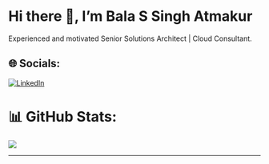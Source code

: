 # Hi there 👋, I’m Bala S Singh Atmakur
Experienced and motivated Senior Solutions Architect | Cloud Consultant.

## 🌐 Socials:
[![LinkedIn](https://img.shields.io/badge/LinkedIn-%230077B5.svg?logo=linkedin&logoColor=white)](https://www.linkedin.com/in/bala-singh-atmakur/) 

# 📊 GitHub Stats:

![](https://github-readme-stats.vercel.app/api/top-langs/?username=bala-auvaria&theme=tokyonight&hide_border=true&include_all_commits=true&count_private=true&layout=compact)


---

<!-- Proudly created with GPRM ( https://gprm.itsvg.in ) -->



<!--
Here are some ideas to get you started:

- 🔭 I’m currently working on ... AWS
- 🌱 I’m currently learning ... All
- 👯 I’m looking to collaborate on ... OSS
- 🤔 I’m looking for help with ... 
- 💬 Ask me about ... Anything
- 📫 How to reach me: ...
- 😄 Pronouns: ...
- ⚡ Fun fact: ...
  
-->
